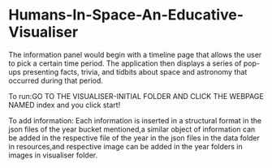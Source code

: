 # Humans-In-Space-An-Educative-Visualiser
The information panel would begin with a timeline page that allows the user to pick a certain time period. The application then displays a series of pop-ups presenting facts,  trivia, and tidbits about space and astronomy that occurred during that period.

To run:GO TO THE VISUALISER-INITIAL FOLDER AND CLICK THE WEBPAGE NAMED index and you click start!

To add information: Each information is inserted in a structural format in the json files of the year bucket mentioned,a similar object of information can be added in the respective file of the year in the json files in the data folder in resources,and respective image can be added in the year folders in images in visualiser folder.

